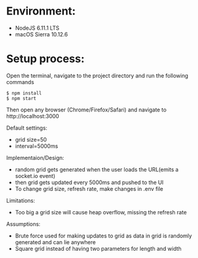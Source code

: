 # Environment:
 - NodeJS 6.11.1 LTS
 - macOS Sierra 10.12.6
 

# Setup process:
Open the terminal, navigate to the project directory and run the following commands

```
$ npm install
$ npm start
```

Then open any browser (Chrome/Firefox/Safari) and navigate to http://localhost:3000


Default settings:
 - grid size=50
 - interval=5000ms


Implementaion/Design:
 - random grid gets generated when the user loads the URL(emits a socket.io event)
 - then grid gets updated every 5000ms and pushed to the UI
 - To change grid size, refresh rate, make changes in .env file


Limitations:
 - Too big a grid size will cause heap overflow, missing the refresh rate


Assumptions:
 - Brute force used for making updates to grid as data in grid is randomly generated and can lie anywhere
 - Square grid instead of having two parameters for length and width
